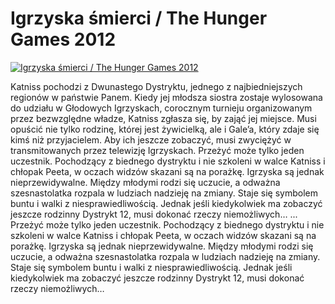 Igrzyska śmierci / The Hunger Games 2012 
=============
[![Igrzyska śmierci / The Hunger Games 2012 ](http://vidos.pl/images/player.gif)](http://vidos.pl/igrzyska-smierci-the-hunger-games-2012)

 Katniss pochodzi z Dwunastego Dystryktu, jednego z najbiedniejszych regionów w państwie Panem. Kiedy jej młodsza siostra zostaje wylosowana do udziału w Głodowych Igrzyskach, corocznym turnieju organizowanym przez bezwzględne władze, Katniss zgłasza się, by zająć jej miejsce. Musi opuścić nie tylko rodzinę, której jest żywicielką, ale i Gale’a, który zdaje się  kimś  niż przyjacielem. Aby ich jeszcze zobaczyć, musi zwyciężyć w transmitowanych przez telewizję Igrzyskach. Przeżyć może tylko jeden uczestnik. Pochodzący z biednego dystryktu i nie szkoleni w walce Katniss i chłopak Peeta, w oczach widzów skazani są na porażkę. Igrzyska są jednak nieprzewidywalne. Między młodymi rodzi się uczucie, a odważna szesnastolatka rozpala w ludziach nadzieję na zmiany. Staje się symbolem buntu i walki z niesprawiedliwością. Jednak jeśli kiedykolwiek ma zobaczyć jeszcze rodzinny Dystrykt 12, musi dokonać rzeczy niemożliwych…   ... Przeżyć może tylko jeden uczestnik. Pochodzący z biednego dystryktu i nie szkoleni w walce Katniss i chłopak Peeta, w oczach widzów skazani są na porażkę. Igrzyska są jednak nieprzewidywalne. Między młodymi rodzi się uczucie, a odważna szesnastolatka rozpala w ludziach nadzieję na zmiany. Staje się symbolem buntu i walki z niesprawiedliwością. Jednak jeśli kiedykolwiek ma zobaczyć jeszcze rodzinny Dystrykt 12, musi dokonać rzeczy niemożliwych…
